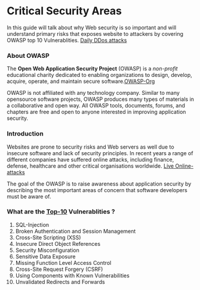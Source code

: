 # Critical Security Areas
In this guide will talk about why Web security is so important and will understand primary risks that exposes website to attackers by covering  OWASP top 10 Vulnerablities. [Daily DDos attacks](http://www.digitalattackmap.com/#anim=1&color=0&country=ALL&list=0&time=17033&view=map) 

### About OWASP

The __Open Web Application Security Project__ (OWASP) is a _non-profit_ educational
charity dedicated to enabling organizations to design, develop, acquire, operate, and maintain
secure software.[OWASP-Org](https://www.owasp.org)

OWASP is not affiliated with any technology company. Similar to many open­source software projects, OWASP produces many types of materials in a collaborative and open way. All OWASP tools, documents, forums, and chapters are free and open to
anyone interested in improving application security.

### Introduction

Websites are prone to security risks and Web servers as well due to insecure software and lack of security principles. In recent years a range of different companies have suffered online attacks, including finance, defense, healthcare and other critical organisations worldwide. [Live Online-attacks](http://map.norsecorp.com/#/)

The goal of the OWASP  is to raise awareness about application security by describing the most important areas of concern that software developers must be aware of.

### What are the [Top-10](https://www.owasp.org/index.php/Top_10_2013-Top_10) Vulnerablities ?

1. SQL-Injection
2. Broken Authentication and Session Management
3. Cross-Site Scripting (XSS)
4. Insecure Direct Object References
5. Security Misconfiguration
6. Sensitive Data Exposure
7. Missing Function Level Access Control
8. Cross-Site Request Forgery (CSRF)
9. Using Components with Known Vulnerabilities
10. Unvalidated Redirects and Forwards
